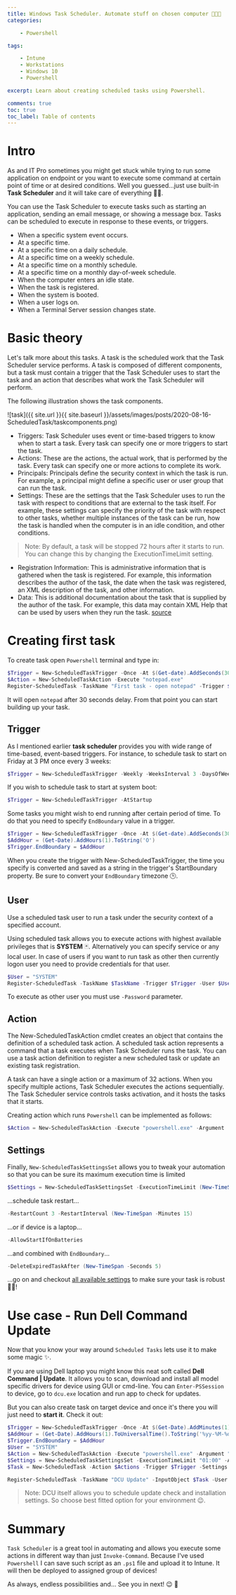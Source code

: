 ```yaml
---
title: Windows Task Scheduler. Automate stuff on chosen computer 🧑🏻‍💻
categories:

    - Powershell

tags:

    - Intune
    - Workstations
    - Windows 10
    - Powershell

excerpt: Learn about creating scheduled tasks using Powershell.

comments: true
toc: true
toc_label: Table of contents
---
```


# Intro

As and IT Pro sometimes you might get stuck while trying to run some application on endpoint or you want to execute some command at certain point of time or at desired conditions.
Well you guessed...just use built-in **Task Scheduler** and it will take care of everything 🧙🏻.

You can use the Task Scheduler to execute tasks such as starting an application, sending an email message, or showing a message box. Tasks can be scheduled to execute in response to these events, or triggers.

* When a specific system event occurs.
* At a specific time.
* At a specific time on a daily schedule.
* At a specific time on a weekly schedule.
* At a specific time on a monthly schedule.
* At a specific time on a monthly day-of-week schedule.
* When the computer enters an idle state.
* When the task is registered.
* When the system is booted.
* When a user logs on.
* When a Terminal Server session changes state.

# Basic theory

Let's talk more about this tasks.
A task is the scheduled work that the Task Scheduler service performs. A task is composed of different components, but a task must contain a trigger that the Task Scheduler uses to start the task and an action that describes what work the Task Scheduler will perform.

The following illustration shows the task components.

![task]({{ site.url }}{{ site.baseurl }}/assets/images/posts/2020-08-16-ScheduledTask/taskcomponents.png)

* Triggers: Task Scheduler uses event or time-based triggers to know when to start a task. Every task can specify one or more triggers to start the task.
* Actions: These are the actions, the actual work, that is performed by the task. Every task can specify one or more actions to complete its work.
* Principals: Principals define the security context in which the task is run. For example, a principal might define a specific user or user group that can run the task.
* Settings: These are the settings that the Task Scheduler uses to run the task with respect to conditions that are external to the task itself. For example, these settings can specify the priority of the task with respect to other tasks, whether multiple instances of the task can be run, how the task is handled when the computer is in an idle condition, and other conditions.

> Note: By default, a task will be stopped 72 hours after it starts to run. You can change this by changing the ExecutionTimeLimit setting.

* Registration Information: This is administrative information that is gathered when the task is registered. For example, this information describes the author of the task, the date when the task was registered, an XML description of the task, and other information.
* Data: This is additional documentation about the task that is supplied by the author of the task. For example, this data may contain XML Help that can be used by users when they run the task. [source](https://docs.microsoft.com/en-gb/windows/win32/taskschd/tasks)

# Creating first task

To create task open `Powershell` terminal and type in:

```powershell
$Trigger = New-ScheduledTaskTrigger -Once -At $(Get-date).AddSeconds(30)
$Action = New-ScheduledTaskAction -Execute "notepad.exe"
Register-ScheduledTask -TaskName "First task - open notepad" -Trigger $Trigger -Action $Action
```

It will open `notepad` after 30 seconds delay.
From that point you can start building up your task.

## Trigger

As I mentioned earlier **task scheduler** provides you with wide range of time-based, event-based triggers.
For instance, to schedule task to start on Friday at 3 PM once every 3 weeks:

```powershell
$Trigger = New-ScheduledTaskTrigger -Weekly -WeeksInterval 3 -DaysOfWeek Friday -At 3pm
```

If you wish to schedule task to start at system boot:

```powershell
$Trigger = New-ScheduledTaskTrigger -AtStartup
```

Some tasks you might wish to end running after certain period of time.
To do that you need to specify `EndBoundary` value in a trigger.

```powershell
$Trigger = New-ScheduledTaskTrigger -Once -At $(Get-date).AddSeconds(30)
$AddHour = (Get-Date).AddHours(1).ToString('O')
$Trigger.EndBoundary = $AddHour
```

When you create the trigger with New-ScheduledTaskTrigger, the time you specify is converted and saved as a string in the trigger's StartBoundary property.
Be sure to convert your `EndBoundary` timezone 🕒.

## User

Use a scheduled task user to run a task under the security context of a specified account.

Using scheduled task allows you to execute actions with highest available privileges that is **SYSTEM** 🃏.
Alternatively you can specify service or any local user.
In case of users if you want to run task as other then currently logon user you need to provide credentials for that user.

```powershell
$User = "SYSTEM"
Register-ScheduledTask -TaskName $TaskName -Trigger $Trigger -User $User -Action $Action -Settings $Settings -Force
```

To execute as other user you must use `-Password` parameter.

## Action

The New-ScheduledTaskAction cmdlet creates an object that contains the definition of a scheduled task action. A scheduled task action represents a command that a task executes when Task Scheduler runs the task. You can use a task action definition to register a new scheduled task or update an existing task registration.

A task can have a single action or a maximum of 32 actions. When you specify multiple actions, Task Scheduler executes the actions sequentially. The Task Scheduler service controls tasks activation, and it hosts the tasks that it starts.

Creating action which runs `Powershell` can be implemented as follows:

```powershell
$Action = New-ScheduledTaskAction -Execute "powershell.exe" -Argument '-ex bypass -command "notepad.exe" -NoNewWindow -NonInteractive'
```

## Settings

Finally, `New-ScheduledTaskSettingsSet` allows you to tweak your automation so that you can be sure its maximum execution time is limited

```powershell
$Settings = New-ScheduledTaskSettingsSet -ExecutionTimeLimit (New-TimeSpan -Hours 1)
```

...schedule task restart...

```powershell
-RestartCount 3 -RestartInterval (New-TimeSpan -Minutes 15)
```

...or if device is a laptop...

```powershell
-AllowStartIfOnBatteries
```

...and combined with `EndBoundary`...

```powershell
-DeleteExpiredTaskAfter (New-TimeSpan -Seconds 5)
```

...go on and checkout [all available settings](https://docs.microsoft.com/en-us/powershell/module/scheduledtasks/new-scheduledtasksettingsset?view=win10-ps) to make sure your task is robust 💪🏼!

# Use case - Run Dell Command Update

Now that you know your way around `Scheduled Tasks` lets use it to make some magic ✨.

If you are using Dell laptop you might know this neat soft called **Dell Command | Update**.
It allows you to scan, download and install all model specific drivers for device using GUI or cmd-line.
You can `Enter-PSSession` to device, go to `dcu.exe` location and run app to check for updates.

But you can also create task on target device and once it's there you will just need to **start it**.
Check it out:

```powershell
$Trigger = New-ScheduledTaskTrigger -Once -At $(Get-Date).AddMinutes(1)
$AddHour = (Get-Date).AddHours(1).ToUniversalTime().ToString('%yy-%M-%dT%H:%m:%s.000Z')
$Trigger.EndBoundary = $AddHour
$User = "SYSTEM"
$Action = New-ScheduledTaskAction -Execute "powershell.exe" -Argument "Start-Process 'C:\Program Files (x86)\Dell\CommandUpdate\dcu-cli.exe' -ArgumentList '/applyUpdates -silent -outputLog=`"C:\Temp\DellCommandUpdate.log`"' -Wait"
$Settings = New-ScheduledTaskSettingsSet -ExecutionTimeLimit "01:00" -AllowStartIfOnBatteries
$Task = New-ScheduledTask -Action $Actions -Trigger $Trigger -Settings $Settings -Description 'Update process'

Register-ScheduledTask -TaskName "DCU Update" -InputObject $Task -User $User -Force
```

> Note: DCU itself allows you to schedule update check and installation settings.
So choose best fitted option for your environment 😉.

# Summary

`Task Scheduler` is a great tool in automating and allows you execute some actions in different way than just `Invoke-Command`.
Because I've used `Powershell` I can save such script as an `.ps1` file and upload it to Intune.
It will then be deployed to assigned group of devices!

As always, endless possibilities and...
See you in next! 😉 🧠